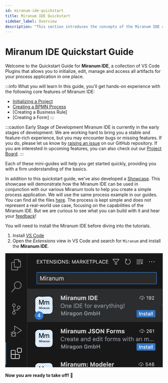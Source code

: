 ```yaml
---
id: miranum-ide-quickstart
title: Miranum IDE Quickstart
sidebar_label: Overview
description: "This section introduces the concepts of the Miranum IDE and how to use it."
---
```


# Miranum IDE Quickstart Guide

Welcome to the Quickstart Guide for **Miranum IDE**, a collection of VS Code Plugins that allows you to initialize, edit,
manage and access all artifacts for your process application in one place.

:::info What you will learn
In this guide, you'll get hands-on experience with the following core features of Miranum IDE:
- [Initializing a Project](initialize-project.md)
- [Creating a BPMN Process](create-process.md)
- [Creating a Business Rule]
- [Creating a Form]
:::

:::caution Early Stage of Development
Miranum IDE is currently in the early stages of development.
We are working hard to bring you a stable and feature-rich experience, but you may encounter bugs or missing features.
If you do, please let us know by [raising an issue](https://github.com/Miragon/miranum-ide/issues) on our GitHub repository.
If you are interested in upcoming features, you can also check out our [Project Board](https://github.com/orgs/Miragon/projects/9/views/3?filterQuery=repo%3A%22Miragon%2Fmiranum-ide%22).
:::

Each of these mini-guides will help you get started quickly, providing you with a firm understanding of the basics.

In addition to this quickstart guide, we've also developed a [Showcase](../../showcases/miranum-stack/miranum-stack-showcase.md).
This showcase will demonstrate how the Miranum IDE can be used in conjunction with our various Miranum tools to help you create a simple process application.
We will use the same process example in our guides.
You can find all the files [here](https://github.com/Miragon/miranum-consulting/tree/main/miranum-stack-showcase/order-example/order-example-camunda7/src/main/resources).
The process is kept simple and does not represent a real-world use case, focusing on the capabilities of the Miranum IDE.
But we are curious to see what you can build with it and hear your [feedback](https://marketplace.visualstudio.com/items?itemName=miragon-gmbh.miranum-ide&ssr=false#review-details)!

You will need to install the Miranum IDE before diving into the tutorials.
1. Install [VS Code](https://code.visualstudio.com/download)
2. Open the *Extensions* view in VS Code and search for `Miranum` and install the **Miranum IDE**.

![Extension View](../static/img/miranumIDE_install-extension.png)

**Now you are ready to take off! 🚀**
